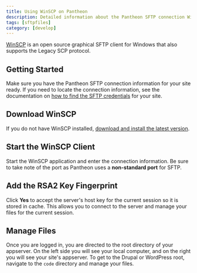 ```yaml
---
title: Using WinSCP on Pantheon
description: Detailed information about the Pantheon SFTP connection WinSCP SFTP client.
tags: [sftpfiles]
category: [develop]
---
```

[WinSCP](https://winscp.net/eng/index.php) is an open source graphical SFTP client for Windows that also supports the Legacy SCP protocol.

## Getting Started

Make sure you have the Pantheon SFTP connection information for your site ready. If you need to locate the connection information, see the documentation on [how to find the SFTP credentials](/sftp#sftp-connection-information) for your site.

## Download WinSCP

If you do not have WinSCP installed, [download and install the latest version](https://winscp.net/eng/docs/installation#download).

## Start the WinSCP Client

Start the WinSCP application and enter the connection information. Be sure to take note of the port as Pantheon uses a **non-standard port** for SFTP.

## Add the RSA2 Key Fingerprint

Click **Yes** to accept the server's host key for the current session so it is stored in cache. This allows you to connect to the server and manage your files for the current session.

## Manage Files

Once you are logged in, you are directed to the root directory of your appserver. On the left side you will see your local computer, and on the right you will see your site's appserver. To get to the Drupal or WordPress root, navigate to the `code` directory and manage your files.
